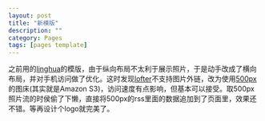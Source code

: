 ```yaml
---
layout: post
title: "新模版"
description: ""
category: Pages
tags: [pages template]
---
```

之前用的[linghua](http://lhzhang.com/)的模版，由于纵向布局不太利于展示照片，于是动手改成了横向布局，并对手机访问做了优化。这时发现[lofter](coldlight.lofter.com/?mydomainr=true)不支持图片外链，改为使用[500px](500px.com/chenhm)的图床(其实就是Amazon S3)，访问速度有点影响，但基本可以接受。取500px照片流的时侯偷了下懒，直接将500px的rss里面的数据追加到了页面里，效果还不错。等再设计个logo就完美了。

